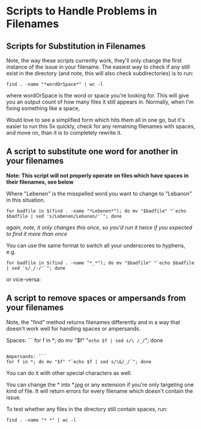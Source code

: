 # Scripts to Handle Problems in Filenames

## Scripts for Substitution in Filenames

Note, the way these scripts currently work, they'll only change the first instance of the issue in your filename. The easiest way to check if any still exist in the directory (and note, this will also check subdirectories) is to run:

`find . -name "*wordOrSpace*" | wc -l`

where wordOrSpace is the word or space you're looking for. This will give you an output count of how many files it still appears in. Normally, when I'm fixing something like a space,

Would love to see a simplified form which hits them all in one go, but it's easier to run this 5x quickly, check for any remaining filenames with spaces, and move on, than it is to completely rewrite it.

## A script to substitute one word for another in your filenames

**Note: This script will not properly operate on files which have spaces in their filenames, see below**

Where "Lebenen" is the misspelled word you want to change to "Lebanon" in this situation.

```
for badfile in $(find . -name "*Lebenen*"); do mv "$badfile" "`echo $badfile | sed 's/Lebenen/Lebanon/'`"; done
```

_again, note, it only changes this once, so you'd run it twice if you expected to find it more than once_

You can use the same format to switch all your underscores to hyphens, e.g.

```
for badfile in $(find . -name "*_*"); do mv "$badfile" "`echo $badfile | sed 's/_/-/'`"; done
```

or vice-versa:

## A script to remove spaces or ampersands from your filenames

Note, the "find" method returns filenames differently and in a way that doesn't work well for handling spaces or ampersands.

Spaces: ```
for f in *; do mv "$f" "`echo $f | sed s/\ /_/`"; done
```

Ampersands: ```
for f in *; do mv "$f" "`echo $f | sed s/\&/_/`"; done
```

You can do it with other special characters as well.

You can change the * into *.jpg or any extension if you're only targeting one kind of file. It will return errors for every filename which doesn't contain the issue.

To test whether any files in the directory still contain spaces, run:

`find . -name "* *" | wc -l`
